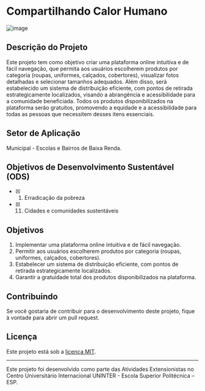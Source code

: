 # Compartilhando Calor Humano
![image](https://github.com/htadmg/CompartilhandoCalorHumano_Uninter/assets/124289385/03efe418-0fa6-4984-a8d2-056d019ac994)

## Descrição do Projeto

Este projeto tem como objetivo criar uma plataforma online intuitiva e de fácil navegação, que permita aos usuários escolherem produtos por categoria (roupas, uniformes, calçados, cobertores), visualizar fotos detalhadas e selecionar tamanhos adequados. Além disso, será estabelecido um sistema de distribuição eficiente, com pontos de retirada estrategicamente localizados, visando a abrangência e acessibilidade para a comunidade beneficiada. Todos os produtos disponibilizados na plataforma serão gratuitos, promovendo a equidade e a acessibilidade para todas as pessoas que necessitem desses itens essenciais.

## Setor de Aplicação

Municipal - Escolas e Bairros de Baixa Renda.

## Objetivos de Desenvolvimento Sustentável (ODS)

- [x] 01. Erradicação da pobreza
- [x] 11. Cidades e comunidades sustentáveis

## Objetivos

1. Implementar uma plataforma online intuitiva e de fácil navegação.
2. Permitir aos usuários escolherem produtos por categoria (roupas, uniformes, calçados, cobertores).
3. Estabelecer um sistema de distribuição eficiente, com pontos de retirada estrategicamente localizados.
4. Garantir a gratuidade total dos produtos disponibilizados na plataforma.


## Contribuindo

Se você gostaria de contribuir para o desenvolvimento deste projeto, fique à vontade para abrir um pull request.

## Licença

Este projeto está sob a [licença MIT](LICENSE).

---

Este projeto foi desenvolvido como parte das Atividades Extensionistas no Centro Universitário Internacional UNINTER - Escola Superior Politécnica – ESP.
